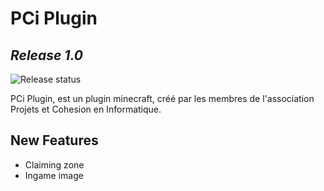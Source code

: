 # PCi Plugin

## _Release 1.0_

![Release status](https://github.com/pci-ua/pci-plugins/actions/workflows/build-release.yml/badge.svg)

PCi Plugin, est un plugin minecraft, créé par les membres de l'association Projets et Cohesion en Informatique. 

## New Features

- Claiming zone
- Ingame image

